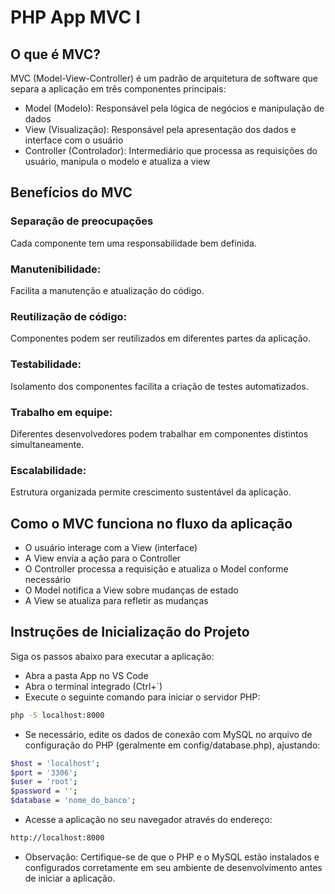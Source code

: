 # PHP App MVC I

## O que é MVC?

MVC (Model-View-Controller) é um padrão de arquitetura de software que separa a aplicação em três componentes principais:
- Model (Modelo): Responsável pela lógica de negócios e manipulação de dados
- View (Visualização): Responsável pela apresentação dos dados e interface com o usuário
- Controller (Controlador): Intermediário que processa as requisições do usuário, manipula o modelo e atualiza a view

## Benefícios do MVC

### Separação de preocupações
Cada componente tem uma responsabilidade bem definida.

### Manutenibilidade:
Facilita a manutenção e atualização do código.

### Reutilização de código:
Componentes podem ser reutilizados em diferentes partes da aplicação.

### Testabilidade:
Isolamento dos componentes facilita a criação de testes automatizados.

### Trabalho em equipe:
Diferentes desenvolvedores podem trabalhar em componentes distintos simultaneamente.

### Escalabilidade:
Estrutura organizada permite crescimento sustentável da aplicação.


## Como o MVC funciona no fluxo da aplicação

- O usuário interage com a View (interface)
- A View envia a ação para o Controller
- O Controller processa a requisição e atualiza o Model conforme necessário
- O Model notifica a View sobre mudanças de estado
- A View se atualiza para refletir as mudanças

## Instruções de Inicialização do Projeto

Siga os passos abaixo para executar a aplicação:
- Abra a pasta App no VS Code
- Abra o terminal integrado (Ctrl+`)
- Execute o seguinte comando para iniciar o servidor PHP:
```sh
php -S localhost:8000
```
- Se necessário, edite os dados de conexão com MySQL no arquivo de configuração do PHP (geralmente em config/database.php), ajustando:
```sh
$host = 'localhost';
$port = '3306';
$user = 'root';
$password = '';
$database = 'nome_do_banco';
```
- Acesse a aplicação no seu navegador através do endereço:

```sh
http://localhost:8000
```
* Observação: Certifique-se de que o PHP e o MySQL estão instalados e configurados corretamente em seu ambiente de desenvolvimento antes de iniciar a aplicação.
